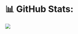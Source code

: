 # 📊 GitHub Stats:
![](https://github-readme-stats.vercel.app/api?username=TheXSVV&theme=jolly&hide_border=false&include_all_commits=true&count_private=true)
